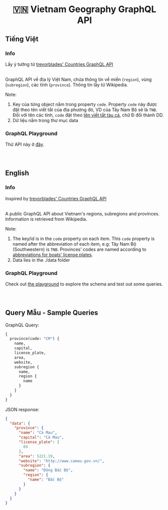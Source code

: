 <h1 align="center">🇻🇳 Vietnam Geography GraphQL API</h1>

<h2>Tiếng Việt</h2>


<h3>Info</h3>
<div>
Lấy ý tưởng từ <a href="https://github.com/trevorblades/countries">trevorblades' Countries GraphQL API</a>
</div>

<br>

GraphQL API về địa lý Việt Nam, chứa thông tin về miền (`region`), vùng (`subregion`), các tỉnh (`province`). Thông tin lấy từ Wikipedia.

Note: 

1. Key của từng object nằm trong property `code`. Property `code` này được đặt theo tên viết tắt của địa phương đó, VD của Tây Nam Bộ sẽ là `TNB`. Đối với tên các tỉnh, `code` đặt theo <a href="https://vi.wikipedia.org/wiki/B%E1%BA%A3n_m%E1%BA%ABu:K%C3%BD_ki%E1%BB%87u_quy_%C6%B0%E1%BB%9Bc_c%C3%A1c_t%E1%BB%89nh_th%C3%A0nh_Vi%E1%BB%87t_Nam">tên viết tắt tàu cá</a>, chữ Đ đổi thành DD.
2. Dữ liệu nằm trong thư mục data

<h3>GraphQL Playground</h3>

Thử API này ở [đây](https://vietnam-geography-graphql.herokuapp.com/).

<br>

<h1 align="center"></h1>
<h2>English</h2>

<h3>Info</h3>
<div>
Inspired by <a href="https://github.com/trevorblades/countries">trevorblades' Countries GraphQL API</a>
</div>

<br>

A public GraphQL API about Vietnam's regions, subregions and provinces. Information is retrieved from Wikipedia.

Note: 

1. The key/id is in the `code` property on each item. This `code` property is named after the abbreviation of each item, e.g: Tây Nam Bộ (Southwestern) is `TNB`. Provinces' codes are named according to <a href="https://vi.wikipedia.org/wiki/B%E1%BA%A3n_m%E1%BA%ABu:K%C3%BD_ki%E1%BB%87u_quy_%C6%B0%E1%BB%9Bc_c%C3%A1c_t%E1%BB%89nh_th%C3%A0nh_Vi%E1%BB%87t_Nam">abbreviations for boats' license plates</a>.
2. Data lies in the ./data folder

<h3>GraphQL Playground</h3>

Check out [the playground](https://vietnam-geography-graphql.herokuapp.com/) to explore the schema and test out some queries.

<br>

<h1 align="center"></h1>
<h2>Query Mẫu - Sample Queries</h2>

GraphQL Query:
```graphql
{
  province(code: "CM") {
    name,
    capital,
    license_plate,
    area,
    website,
    subregion {
      name,
      region {
        name
      }
    }
  }
}
```

JSON response:

```json
{
  "data": {
    "province": {
      "name": "Cà Mau",
      "capital": "Cà Mau",
      "license_plate": [
        69
      ],
      "area": 5221.19,
      "website": "http://www.camau.gov.vn/",
      "subregion": {
        "name": "Đông Bắc Bộ",
        "region": {
          "name": "Bắc Bộ"
        }
      }
    }
  }
}
```
